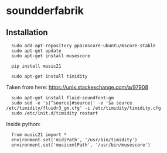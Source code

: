 # soundderfabrik

## Installation

```
  sudo add-apt-repository ppa:mscore-ubuntu/mscore-stable
  sudo apt-get update
  sudo apt-get install musescore
  
  pip install music21
  
  sudo apt-get install timidity
```

Taken from here: https://unix.stackexchange.com/a/97908

```
  sudo apt-get install fluid-soundfont-gm
  sudo sed -e 's|^source|#source|' -e '$a source /etc/timidity/fluidr3_gm.cfg' -i /etc/timidity/timidity.cfg
  sudo /etc/init.d/timidity restart
```
  
Inside python:

```
  from music21 import *
  environment.set('midiPath', '/usr/bin/timidity')
  environment.set('musicxmlPath', '/usr/bin/musescore')
```
